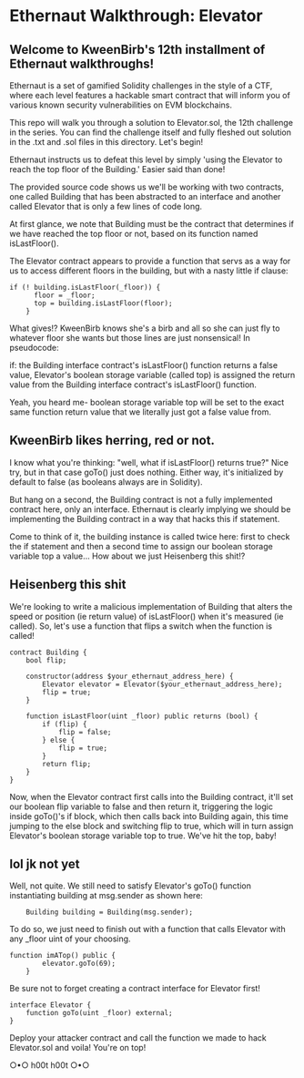 # Ethernaut Walkthrough: Elevator
## Welcome to KweenBirb's 12th installment of Ethernaut walkthroughs! 

Ethernaut is a set of gamified Solidity challenges in the style of a CTF, where each level features a hackable smart contract that will inform you of various known security vulnerabilities on EVM blockchains.

This repo will walk you through a solution to Elevator.sol, the 12th challenge in the series. You can find the challenge itself and fully fleshed out solution in the .txt and .sol files in this directory. Let's begin!

Ethernaut instructs us to defeat this level by simply 'using the Elevator to reach the top floor of the Building.' Easier said than done!

The provided source code shows us we'll be working with two contracts, one called Building that has been abstracted to an interface and another called Elevator that is only a few lines of code long.

At first glance, we note that Building must be the contract that determines if we have reached the top floor or not, based on its function named isLastFloor().

The Elevator contract appears to provide a function that servs as a way for us to access different floors in the building, but with a nasty little if clause:

```
if (! building.isLastFloor(_floor)) {
      floor = _floor;
      top = building.isLastFloor(floor);
    }
```

What gives!? KweenBirb knows she's a birb and all so she can just fly to whatever floor she wants but those lines are just nonsensical! In pseudocode:

if:
    the Building interface contract's isLastFloor() function returns a false value, 
        Elevator's boolean storage variable (called top) is assigned the return value from the Building interface contract's isLastFloor() function. 
        
Yeah, you heard me- boolean storage variable top will be set to the exact same function return value that we literally just got a false value from.

## KweenBirb likes herring, red or not.
I know what you're thinking: "well, what if isLastFloor() returns true?" Nice try, but in that case goTo() just does nothing. Either way, it's initialized by default to false (as booleans always are in Solidity).

But hang on a second, the Building contract is not a fully implemented contract here, only an interface. Ethernaut is clearly implying we should be implementing the Building contract in a way that hacks this if statement.

Come to think of it, the building instance is called twice here: first to check the if statement and then a second time to assign our boolean storage variable top a value... How about we just Heisenberg this shit!?

## Heisenberg this shit

We're looking to write a malicious implementation of Building that alters the speed or position (ie return value) of isLastFloor() when it's measured (ie called). So, let's use a function that flips a switch when the function is called!

```
contract Building {
    bool flip;

    constructor(address $your_ethernaut_address_here) {
        Elevator elevator = Elevator($your_ethernaut_address_here);
        flip = true;
    }

    function isLastFloor(uint _floor) public returns (bool) {
        if (flip) {
            flip = false;
        } else {
            flip = true;
        }
        return flip;
    }
}
```

Now, when the Elevator contract first calls into the Building contract, it'll set our boolean flip variable to false and then return it, triggering the logic inside goTo()'s if block, which then calls back into Building again, this time jumping to the else block and switching flip to true, which will in turn assign Elevator's boolean storage variable top to true. We've hit the top, baby!

## lol jk not yet

Well, not quite. We still need to satisfy Elevator's goTo() function instantiating building at msg.sender as shown here:

```
    Building building = Building(msg.sender);
```

To do so, we just need to finish out with a function that calls Elevator with any _floor uint of your choosing.

```
function imATop() public {
        elevator.goTo(69);
    }
```

Be sure not to forget creating a contract interface for Elevator first!

```
interface Elevator {
    function goTo(uint _floor) external;
}
```

Deploy your attacker contract and call the function we made to hack Elevator.sol and voila! You're on top!

○•○ h00t h00t ○•○